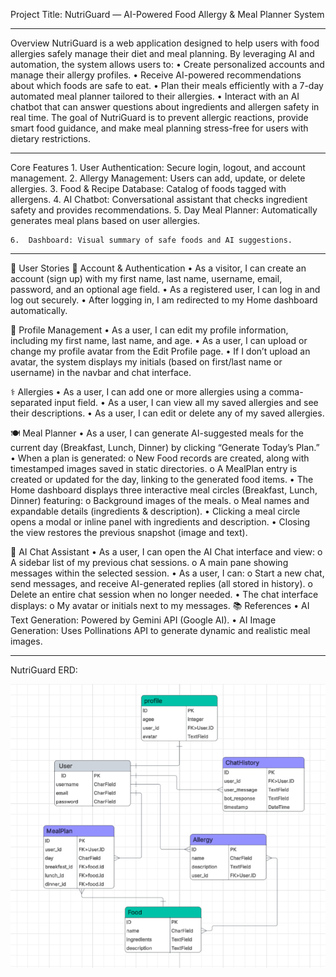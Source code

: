 ﻿Project Title:
NutriGuard — AI-Powered Food Allergy & Meal Planner System
________________________________________
Overview
    NutriGuard is a web application designed to help users with food allergies safely manage their diet and meal planning.
    By leveraging AI and automation, the system allows users to:
    •	Create personalized accounts and manage their allergy profiles.
    •	Receive AI-powered recommendations about which foods are safe to eat.
    •	Plan their meals efficiently with a 7-day automated meal planner tailored to their allergies.
    •	Interact with an AI chatbot that can answer questions about ingredients and allergen safety in real time.
    The goal of NutriGuard is to prevent allergic reactions, provide smart food guidance, and make meal planning stress-free for users with dietary restrictions.
________________________________________
Core Features
    1.	User Authentication: Secure login, logout, and account management.
    2.	Allergy Management: Users can add, update, or delete allergies.
    3.	Food & Recipe Database: Catalog of foods tagged with allergens.
    4.	AI Chatbot: Conversational assistant that checks ingredient safety and provides recommendations.
    5.	Day Meal Planner: Automatically generates meal plans based on user allergies.

    6.	Dashboard: Visual summary of safe foods and AI suggestions.
_______________________________________
🧩 User Stories
🔐 Account & Authentication
    • As a visitor, I can create an account (sign up) with my first name, last name, username, email, password, and an optional age field.
    • As a registered user, I can log in and log out securely.
    • After logging in, I am redirected to my Home dashboard automatically.

👤 Profile Management
    • As a user, I can edit my profile information, including my first name, last name, and age.
    • As a user, I can upload or change my profile avatar from the Edit Profile page.
    • If I don’t upload an avatar, the system displays my initials (based on first/last name or username) in the navbar and chat interface.

⚕️ Allergies
    • As a user, I can add one or more allergies using a comma-separated input field.
    • As a user, I can view all my saved allergies and see their descriptions.
    • As a user, I can edit or delete any of my saved allergies.
    
🍽️ Meal Planner
    • As a user, I can generate AI-suggested meals for the current day (Breakfast, Lunch, Dinner) by clicking “Generate Today’s Plan.”
    • When a plan is generated:
        o New Food records are created, along with timestamped images saved in static directories.
        o A MealPlan entry is created or updated for the day, linking to the generated food items.
    • The Home dashboard displays three interactive meal circles (Breakfast, Lunch, Dinner) featuring:
        o Background images of the meals.
        o Meal names and expandable details (ingredients & description).
    • Clicking a meal circle opens a modal or inline panel with ingredients and description.
    • Closing the view restores the previous snapshot (image and text).

🤖 AI Chat Assistant
    • As a user, I can open the AI Chat interface and view:
        o A sidebar list of my previous chat sessions.
        o A main pane showing messages within the selected session.
    • As a user, I can:
        o Start a new chat, send messages, and receive AI-generated replies (all stored in history).
        o Delete an entire chat session when no longer needed.
    • The chat interface displays:
        o My avatar or initials next to my messages.
📚 References
    • AI Text Generation: Powered by Gemini API (Google AI).
    • AI Image Generation: Uses Pollinations API to generate dynamic and realistic meal images.
_______________________________________
NutriGuard ERD:

![NutriGuard ERD](https://raw.githubusercontent.com/0Basil0/Capstone-Project/main/files/NutriGuard_ERD.png)
